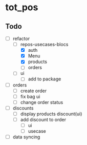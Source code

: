 # tot_pos

## Todo
- [ ] refactor
  - [ ] repos-usecases-blocs
    - [x] auth
    - [x] Menu
    <!-- - [ ] category -->
    - [x] products
    - [ ] orders
  - [ ] ui
    - [ ] add to package
- [ ] orders
  - [ ] create order
  - [ ] fix bag ui
  - [ ] change order status
- [ ] discounts
  - [ ] display products discount(ui)
  - [ ] add discount to order
    - [ ] ui
    - [ ] usecase
- [ ] data syncing